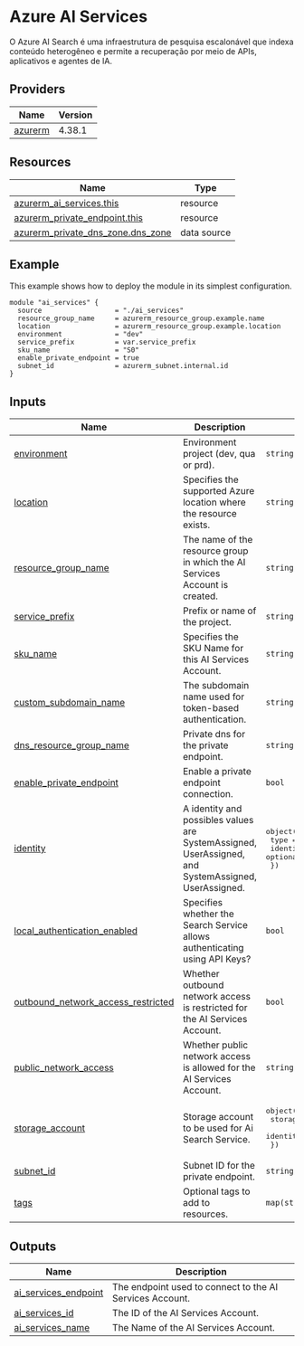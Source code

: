 <!-- BEGIN_TF_DOCS -->
# Azure AI Services

O Azure AI Search é uma infraestrutura de pesquisa escalonável que indexa conteúdo heterogêneo e permite a recuperação por meio de APIs, aplicativos e agentes de IA.

## Providers

| Name | Version |
|------|---------|
| <a name="provider_azurerm"></a> [azurerm](#provider\_azurerm) | 4.38.1 |

## Resources

| Name | Type |
|------|------|
| [azurerm_ai_services.this](https://registry.terraform.io/providers/hashicorp/azurerm/latest/docs/resources/ai_services) | resource |
| [azurerm_private_endpoint.this](https://registry.terraform.io/providers/hashicorp/azurerm/latest/docs/resources/private_endpoint) | resource |
| [azurerm_private_dns_zone.dns_zone](https://registry.terraform.io/providers/hashicorp/azurerm/latest/docs/data-sources/private_dns_zone) | data source |

## Example

This example shows how to deploy the module in its simplest configuration.

```hcl
module "ai_services" {
  source                  = "./ai_services"
  resource_group_name     = azurerm_resource_group.example.name
  location                = azurerm_resource_group.example.location
  environment             = "dev"
  service_prefix          = var.service_prefix
  sku_name                = "S0"
  enable_private_endpoint = true
  subnet_id               = azurerm_subnet.internal.id
}
``` 

## Inputs

| Name | Description | Type | Default | Required |
|------|-------------|------|---------|:--------:|
| <a name="input_environment"></a> [environment](#input\_environment) | Environment project (dev, qua or prd). | `string` | n/a | yes |
| <a name="input_location"></a> [location](#input\_location) | Specifies the supported Azure location where the resource exists. | `string` | n/a | yes |
| <a name="input_resource_group_name"></a> [resource\_group\_name](#input\_resource\_group\_name) | The name of the resource group in which the AI Services Account is created. | `string` | n/a | yes |
| <a name="input_service_prefix"></a> [service\_prefix](#input\_service\_prefix) | Prefix or name of the project. | `string` | n/a | yes |
| <a name="input_sku_name"></a> [sku\_name](#input\_sku\_name) | Specifies the SKU Name for this AI Services Account. | `string` | n/a | yes |
| <a name="input_custom_subdomain_name"></a> [custom\_subdomain\_name](#input\_custom\_subdomain\_name) | The subdomain name used for token-based authentication. | `string` | `""` | no |
| <a name="input_dns_resource_group_name"></a> [dns\_resource\_group\_name](#input\_dns\_resource\_group\_name) | Private dns for the private endpoint. | `string` | `""` | no |
| <a name="input_enable_private_endpoint"></a> [enable\_private\_endpoint](#input\_enable\_private\_endpoint) | Enable a private endpoint connection. | `bool` | `true` | no |
| <a name="input_identity"></a> [identity](#input\_identity) | A identity and possibles values are SystemAssigned, UserAssigned, and SystemAssigned, UserAssigned. | <pre>object({<br/>    type         = string<br/>    identity_ids = optional(list(string), [])<br/>  })</pre> | <pre>{<br/>  "type": "SystemAssigned"<br/>}</pre> | no |
| <a name="input_local_authentication_enabled"></a> [local\_authentication\_enabled](#input\_local\_authentication\_enabled) | Specifies whether the Search Service allows authenticating using API Keys? | `bool` | `false` | no |
| <a name="input_outbound_network_access_restricted"></a> [outbound\_network\_access\_restricted](#input\_outbound\_network\_access\_restricted) | Whether outbound network access is restricted for the AI Services Account. | `bool` | `false` | no |
| <a name="input_public_network_access"></a> [public\_network\_access](#input\_public\_network\_access) | Whether public network access is allowed for the AI Services Account. | `string` | `"Disabled"` | no |
| <a name="input_storage_account"></a> [storage\_account](#input\_storage\_account) | Storage account to be used for Ai Search Service. | <pre>object({<br/>    storage_account_id = string<br/>    identity_client_id = optional(string, null)<br/>  })</pre> | `null` | no |
| <a name="input_subnet_id"></a> [subnet\_id](#input\_subnet\_id) | Subnet ID for the private endpoint. | `string` | `""` | no |
| <a name="input_tags"></a> [tags](#input\_tags) | Optional tags to add to resources. | `map(string)` | `{}` | no |

## Outputs

| Name | Description |
|------|-------------|
| <a name="output_ai_services_endpoint"></a> [ai\_services\_endpoint](#output\_ai\_services\_endpoint) | The endpoint used to connect to the AI Services Account. |
| <a name="output_ai_services_id"></a> [ai\_services\_id](#output\_ai\_services\_id) | The ID of the AI Services Account. |
| <a name="output_ai_services_name"></a> [ai\_services\_name](#output\_ai\_services\_name) | The Name of the AI Services Account. |
<!-- END_TF_DOCS -->